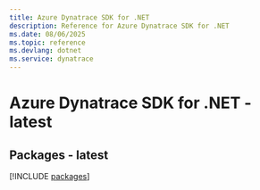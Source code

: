 ```yaml
---
title: Azure Dynatrace SDK for .NET
description: Reference for Azure Dynatrace SDK for .NET
ms.date: 08/06/2025
ms.topic: reference
ms.devlang: dotnet
ms.service: dynatrace
---
```

# Azure Dynatrace SDK for .NET - latest
## Packages - latest
[!INCLUDE [packages](dynatrace-index.md)]